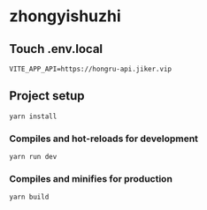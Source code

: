 # zhongyishuzhi

## Touch .env.local
```
VITE_APP_API=https://hongru-api.jiker.vip
```

## Project setup
```
yarn install
```

### Compiles and hot-reloads for development
```
yarn run dev
```

### Compiles and minifies for production
```
yarn build
```